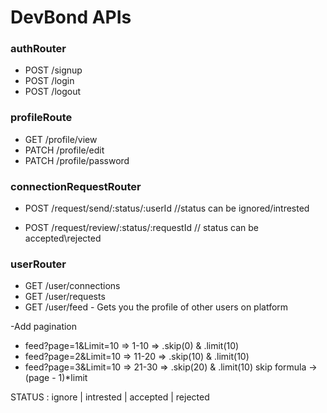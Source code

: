# DevBond APIs

### authRouter
- POST /signup
- POST /login
- POST /logout

### profileRoute
- GET /profile/view
- PATCH /profile/edit
- PATCH /profile/password

### connectionRequestRouter
- POST /request/send/:status/:userId //status can be ignored/intrested

- POST /request/review/:status/:requestId // status can be accepted\rejected

### userRouter
- GET /user/connections
- GET /user/requests
- GET /user/feed - Gets you the profile of other users on platform


-Add pagination
- feed?page=1&Limit=10 => 1-10 => .skip(0) & .limit(10)
- feed?page=2&Limit=10 => 11-20 => .skip(10) & .limit(10)
- feed?page=3&Limit=10 => 21-30 => .skip(20) & .limit(10)
  skip formula -> (page - 1)*limit

STATUS : ignore | intrested | accepted | rejected